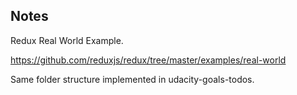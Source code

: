 ## Notes

Redux Real World Example.

https://github.com/reduxjs/redux/tree/master/examples/real-world

Same folder structure implemented in udacity-goals-todos.
